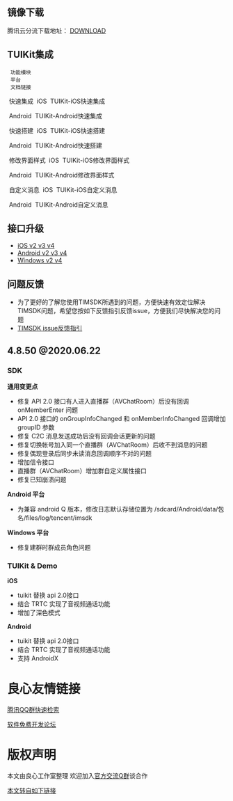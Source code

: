 ## 镜像下载

腾讯云分流下载地址： [DOWNLOAD](http://u.720life.cn/g/4e10b06b2e2244ac9967f98c7b2141687def5f17d77b9ba348f39a2d11ccc9182964d8dfd52f9d8f7264a785e7ab6a6087016264887c11be815abc8ea14d09154d0886a876094430930485769f3ae586)

## TUIKit集成

 
   
     功能模块 
     平台 
     文档链接 
   

   
​     快速集成 
​     iOS 
​      TUIKit-iOS快速集成  
   

   
​     Android 
​      TUIKit-Android快速集成  
   

   
​     快速搭建 
​     iOS 
​      TUIKit-iOS快速搭建  
   

   
​     Android 
​      TUIKit-Android快速搭建  
   

   
​     修改界面样式 
​     iOS 
​      TUIKit-iOS修改界面样式  

   

   
​     Android 
​      TUIKit-Android修改界面样式  
   

   
​     自定义消息 
​     iOS 
​      TUIKit-iOS自定义消息  
   

   
​     Android 
​      TUIKit-Android自定义消息  
   

 


## 接口升级

- [iOS v2 v3 v4](http://u.720life.cn/g/54145d0471d91890860f7f8463c03046cac459156a38c74fb481a0e54d9dc424a891029a0e7e730f132db91ff275cdfe8b7a66f7796891f5590ffb8c5a5ba86d0892d72ece81ecf57c2f5dea62a85e50aeffc6f7c1255290b18b5d517b0e62056a9a639a75aea221b24720bc5db113437bbb78fde61a2b67970198c5cabe2191)
- [Android v2 v3 v4](http://u.720life.cn/g/54145d0471d91890860f7f8463c03046cac459156a38c74fb481a0e54d9dc4241c5c2db90aaee4fd8ec279961eac52929baea541954659d9107904dfe7bef814f62f1579d8a8f0020deec1033b8b4b9da1f98569e411231828e91b739555598beb16f9fed98c109793379c96a21e560c1d53c5b570f8b59927bc67353832ee74)
- [Windows v2 v4](http://u.720life.cn/g/54145d0471d91890860f7f8463c03046cac459156a38c74fb481a0e54d9dc42454ad248a0224e0a6e2085bb45d7e57b278d6b3a3d0831dde47240cadf7f87358ed3bdbe7c0814daf6b831814ef3679a8fa41f6a042a415217983e98c28d1a38709c5efeeecab819e6c1069c4e1c934e484bc4b0f0c5b8e4891473a019c497e64)

## 问题反馈
- 为了更好的了解您使用TIMSDK所遇到的问题，方便快速有效定位解决TIMSDK问题，希望您按如下反馈指引反馈issue，方便我们尽快解决您的问题
- [TIMSDK issue反馈指引](http://u.720life.cn/g/54145d0471d91890860f7f8463c03046cac459156a38c74fb481a0e54d9dc4245ece7ef58a2c4bbd69353f41b7352fb9775eee0b09f82422276afa7c870acc3ff0006413f9afb7a0fe500cd4d9db692aef37e14751fd78450e2752fa10b1724e68dc10e77cc415050a25f22b03ae7073)

## 4.8.50 @2020.06.22

### SDK

**通用变更点**

- 修复 API 2.0 接口有人进入直播群（AVChatRoom）后没有回调 onMemberEnter 问题
- API 2.0 接口的 onGroupInfoChanged 和 onMemberInfoChanged 回调增加 groupID 参数
- 修复 C2C 消息发送成功后没有回调会话更新的问题
- 修复切换帐号加入同一个直播群（AVChatRoom）后收不到消息的问题
- 修复偶现登录后同步未读消息回调顺序不对的问题
- 增加信令接口
- 直播群（AVChatRoom）增加群自定义属性接口
- 修复已知崩溃问题

**Android 平台**

- 为兼容 android Q 版本，修改日志默认存储位置为 /sdcard/Android/data/包名/files/log/tencent/imsdk

**Windows 平台**

- 修复建群时群成员角色问题

### TUIKit & Demo

**iOS**

- tuikit 替换 api 2.0接口
- 结合 TRTC 实现了音视频通话功能
- 增加了深色模式

**Android**
- tuikit 替换 api 2.0接口
- 结合 TRTC 实现了音视频通话功能
- 支持 AndroidX


 # 良心友情链接

[腾讯QQ群快速检索](http://u.720life.cn/s/8cf73f7c)

[软件免费开发论坛](http://u.720life.cn/s/bbb01dc0)

# 版权声明 

本文由良心工作室整理 欢迎加入[官方交流Q群](https://u.720life.cn/s/f2316816)谈合作

[本文转自如下链接](http://u.720life.cn/g/2e71d0f0a5c601172267ba20d3a43c6ec5aaf6123841f1eb7362430539d1ff42cece0a5c44aba082c6d1345afc17cc44c768c88a3009c1bd2470dc14cbaa4b2d)